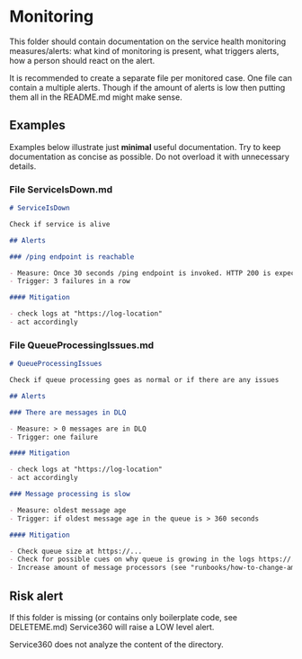 # Monitoring

This folder should contain documentation on the service health 
monitoring measures/alerts: what kind of monitoring is present,
what triggers alerts, how a person should react on the alert.

It is recommended to create a separate file per monitored case.
One file can contain a multiple alerts. Though if the amount of alerts 
is low then putting them all in the README.md might make sense.

## Examples

Examples below illustrate just **minimal** useful documentation.
Try to keep documentation as concise as possible. Do not overload
it with unnecessary details.

### File ServiceIsDown.md

```markdown
# ServiceIsDown

Check if service is alive

## Alerts

### /ping endpoint is reachable

- Measure: Once 30 seconds /ping endpoint is invoked. HTTP 200 is expected.   
- Trigger: 3 failures in a row

#### Mitigation

- check logs at "https://log-location"
- act accordingly 
```

### File QueueProcessingIssues.md

```markdown
# QueueProcessingIssues

Check if queue processing goes as normal or if there are any issues

## Alerts

### There are messages in DLQ 

- Measure: > 0 messages are in DLQ
- Trigger: one failure

#### Mitigation 

- check logs at "https://log-location"
- act accordingly 

### Message processing is slow

- Measure: oldest message age
- Trigger: if oldest message age in the queue is > 360 seconds

#### Mitigation

- Check queue size at https://...
- Check for possible cues on why queue is growing in the logs https://...
- Increase amount of message processors (see "runbooks/how-to-change-amount-of-processors.md") 
```

###

## Risk alert

If this folder is missing (or contains only boilerplate code, 
see DELETEME.md) Service360 will raise a LOW level alert.

Service360 does not analyze the content of the directory.